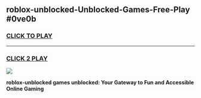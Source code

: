 
## roblox-unblocked-Unblocked-Games-Free-Play #0ve0b
<h3>
<a href="https://us.freeplayer.one?title=roblox-unblocked&ref=9M">CLICK TO PLAY</a></h3>
<hr>

<h3>
<a href="https://us.freeplayer.one?title=roblox-unblocked&ref=9M">CLICK 2 PLAY</a>
  
</h3>

<a href="https://us.freeplayer.one?title=roblox-unblocked&ref=9M"><img src="https://clearcache.store/games.png"></a>


**roblox-unblocked games unblocked: Your Gateway to Fun and Accessible Online Gaming**
